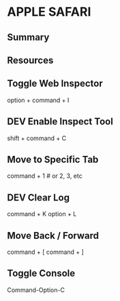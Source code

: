 # APPLE SAFARI

## Summary

## Resources

## Toggle Web Inspector

option + command + I

## DEV Enable Inspect Tool

shift + command + C

## Move to Specific Tab

command + 1 # or 2, 3, etc

## DEV Clear Log

command + K
option + L

## Move Back / Forward

command + [
command + ]

## Toggle Console

Command-Option-C
